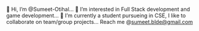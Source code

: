 👋 Hi, I’m @Sumeet-Otihal... 👀 I’m interested in Full Stack development and game development... 🌱 I’m currently a student pursueing in CSE, I like to collaborate on team/group projects... Reach me @sumeet.blde@gmail.com
